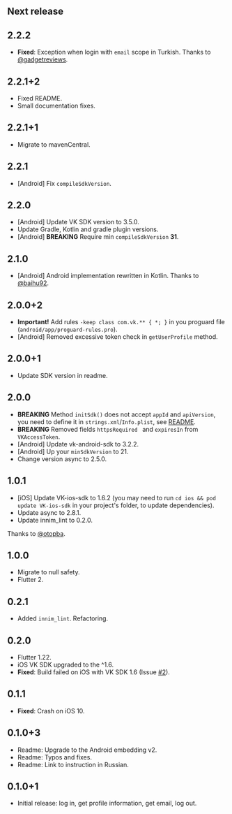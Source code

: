 ## Next release

## 2.2.2

* **Fixed**: Exception when login with `email` scope in Turkish. Thanks to [@gadgetreviews](https://github.com/gadgetreviews).

## 2.2.1+2

* Fixed README.
* Small documentation fixes.

## 2.2.1+1

* Migrate to mavenCentral.

## 2.2.1

* [Android] Fix `compileSdkVersion`.

## 2.2.0

* [Android] Update VK SDK version to 3.5.0.
* Update Gradle, Kotlin and gradle plugin versions.
* [Android] **BREAKING** Require min `compileSdkVersion` **31**.

## 2.1.0

* [Android] Android implementation rewritten in Kotlin. Thanks to [@baihu92](https://github.com/baihu92).

## 2.0.0+2

* **Important!** Add rules `-keep class com.vk.** { *; }` in you proguard file (`android/app/proguard-rules.pro`).
* [Android] Removed excessive token check in `getUserProfile` method.

## 2.0.0+1

* Update SDK version in readme.

## 2.0.0

* **BREAKING** Method `initSdk()` does not accept `appId` and `apiVersion`, you need to define it in `strings.xml`/`Info.plist`, see [README](./README.md).
* **BREAKING** Removed fields `httpsRequired ` and `expiresIn` from `VKAccessToken`.
* [Android] Update vk-android-sdk to 3.2.2.
* [Android] Up your `minSdkVersion` to 21.
* Change version async to 2.5.0.

## 1.0.1

* [iOS] Update VK-ios-sdk to 1.6.2 
(you may need to run `cd ios && pod update VK-ios-sdk` in your project's folder, to update dependencies).
* Update async to 2.8.1.
* Update innim_lint to 0.2.0.

Thanks to [@otopba](https://github.com/otopba).

## 1.0.0

* Migrate to null safety.
* Flutter 2.

## 0.2.1

* Added `innim_lint`. Refactoring.

## 0.2.0

* Flutter 1.22.
* iOS VK SDK upgraded to the ^1.6.
* **Fixed**: Build failed on iOS with VK SDK 1.6 (Issue [#2](https://github.com/Innim/flutter_login_vk/issues/2)).

## 0.1.1

* **Fixed**: Crash on iOS 10.

## 0.1.0+3

* Readme: Upgrade to the Android embedding v2.
* Readme: Typos and fixes.
* Readme: Link to instruction in Russian.

## 0.1.0+1

* Initial release: log in, get profile information, get email, log out.
